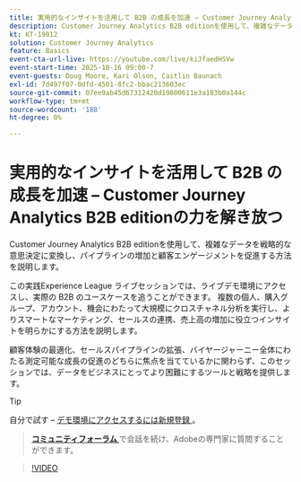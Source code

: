 ```yaml
---
title: 実用的なインサイトを活用して B2B の成長を加速 – Customer Journey Analytics B2B editionの力を解き放つ
description: Customer Journey Analytics B2B editionを使用して、複雑なデータを戦略的な意思決定に変換し、パイプラインの増加と顧客エンゲージメントを促進する方法を説明します。
kt: KT-19012
solution: Customer Journey Analytics
feature: Basics
event-cta-url-live: https://youtube.com/live/kiJfaedHSVw
event-start-time: 2025-10-16 09:00-7
event-guests: Doug Moore, Kari Olson, Caitlin Baunach
exl-id: 7d497f07-0dfd-4501-8fc2-bbac213603ec
source-git-commit: 07ee9ab45d67312420d19800611e3a183b0a144c
workflow-type: tm+mt
source-wordcount: '188'
ht-degree: 0%

---
```


# 実用的なインサイトを活用して B2B の成長を加速 – Customer Journey Analytics B2B editionの力を解き放つ

Customer Journey Analytics B2B editionを使用して、複雑なデータを戦略的な意思決定に変換し、パイプラインの増加と顧客エンゲージメントを促進する方法を説明します。

この実践Experience League ライブセッションでは、ライブデモ環境にアクセスし、実際の B2B のユースケースを追うことができます。 複数の個人、購入グループ、アカウント、機会にわたって大規模にクロスチャネル分析を実行し、よりスマートなマーケティング、セールスの連携、売上高の増加に役立つインサイトを明らかにする方法を説明します。

顧客体験の最適化、セールスパイプラインの拡張、バイヤージャーニー全体にわたる測定可能な成長の促進のどちらに焦点を当てているかに関わらず、このセッションでは、データをビジネスにとってより困難にするツールと戦略を提供します。

>[!TIP]
>
> 自分で試す – [ デモ環境にアクセスするには新規登録 ](https://business.adobe.com/resources/customer-journey-analytics-b2b-edition-sandbox.html)。
> > **[コミュニティフォーラム ](https://experienceleaguecommunities.adobe.com/t5/adobe-analytics-discussions/experience-league-live-unlock-the-power-of-customer-journey/td-p/780513#)** で会話を続け、Adobeの専門家に質問することができます。

>[!VIDEO](https://video.tv.adobe.com/v/3476010/?learn=on&enablevpops)
